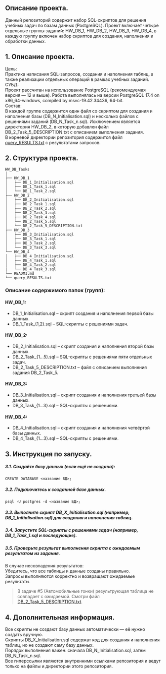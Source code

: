 ## **Описание проекта.**  
Данный репозиторий содержит набор SQL-скриптов для решения учебных задач по базам данных (PostgreSQL). Проект включает четыре отдельные группы заданий: HW_DB_1, HW_DB_2, HW_DB_3, HW_DB_4, в каждую группу включен набор скриптов для создания, наполнения и обработки данных.  

## 1. **Описание проекта.**  
Цель:  
Практика написания SQL-запросов, создания и наполнения таблиц, а также реализации отдельных операций в рамках учебных заданий.  
СУБД:  
Проект рассчитан на использование PostgreSQL (рекомендуемая версия — 12 и выше). Работа выполнялась на версии PostgreSQL 17.4 on x86_64-windows, compiled by msvc-19.42.34436, 64-bit.  
Состав:  
В каждой группе содержится один файл со скриптом для создания и наполнения базы (DB_N_Initialisation.sql) и несколько файлов с решениями заданий (DB_N_Task_n.sql). Исключением является директория HW_DB_2, в которую добавлен файл DB_2_Task_5_DESCRIPTION.txt с описанием выполнения задания.  
В корневой директории репозитория содержится файл [query_RESULTS.txt](https://github.com/yujihn/DB_HW/blob/master/query_RESULTS.txt) с результатами запросов.

## 2. **Структура проекта.**  

```
HW_DB_Tasks
│  
├── HW_DB_1
│   ├── DB_1_Initialisation.sql
│   ├── DB_1_Task_1.sql
│   └── DB_1_Task_2.sql
├── HW_DB_2
│   ├── DB_2_Initialisation.sql
│   ├── DB_2_Task_1.sql
│   ├── DB_2_Task_2.sql
│   ├── DB_2_Task_3.sql
│   ├── DB_2_Task_4.sql
│   └── DB_2_Task_5.sql
│   └── DB_2_Task_5_DESCRIPTION.txt
├── HW_DB_3
│   ├── DB_3_Initialisation.sql
│   ├── DB_3_Task_1.sql
│   ├── DB_3_Task_2.sql
│   └── DB_3_Task_3.sql
└── HW_DB_4
│   ├── DB_4_Initialisation.sql
│   ├── DB_4_Task_1.sql
│   ├── DB_4_Task_2.sql
|   └── DB_4_Task_3.sql
└── READMI.md
└── query_RESULTS.txt
```

### Описание содержимого папок (групп):
#### HW_DB_1:  
*    DB_1_Initialisation.sql – скрипт создания и наполнения первой базы данных.  
*    DB_1_Task_{1,2}.sql – SQL-скрипты с решениями задач.  
#### HW_DB_2:  
*    DB_2_Initialisation.sql – скрипт создания и наполнения второй базы данных.  
*    DB_2_Task_{1...5}.sql – SQL-скрипты с решениями пяти отдельных задач.  
*    DB_2_Task_5_DESCRIPTION.txt – файл с описанием выполнения задания DB_2_Task_5.  
#### HW_DB_3:  
*    DB_3_Initialisation.sql – скрипт создания и наполнения третьей базы данных.  
*    DB_3_Task_{1...3}.sql – SQL-скрипты с решениями.  
#### HW_DB_4:  
*    DB_4_Initialisation.sql – скрипт создания и наполнения четвёртой базы данных.  
*    DB_4_Task_{1...3}.sql – SQL-скрипты с решениями.  

## 3. **Инструкция по запуску.**  
##### 3.1. Создайте базу данных (если ещё не создана):  
``
CREATE DATABASE <название БД>;  
``  
##### 3.2. Подключитесь к созданной базе данных.  
``
psql -U postgres -d <название БД>;  
``  
##### 3.3. Выполните скрипт DB_X_Initialisation.sql (например, DB_1_Initialisation.sql) для создания и наполнения таблиц.  
##### 3.4. Запустите SQL-скрипты с решениями задач (например, DB_1_Task_1.sql и последующие).  
##### 3.5. Проверьте результат выполнения скрипта с ожидаемым результатом из задания.   
В случае несовпадения результатов:  
    Убедитесь, что все таблицы и данные созданы правильно.  
    Запросы выполняются корректно и возвращают ожидаемые результаты.  
> В задаче #5 (Автомобильные гонки) результрующая таблица не совпадает с ожидаемой. Смотри файл [DB_2_Task_5_DESCRIPTION.txt](https://github.com/yujihn/DB_HW/blob/master/HW_DB_2/DB_2_Task_5_DESCRIPTION.txt).  

## 4. Дополнительная информация.  
Все скрипты не создают базу данных автоматически — её нужно создать вручную.  
Скрипты DB_X_Initialisation.sql содержат код для создания и наполнения таблиц, но не создают саму базу данных.  
Порядок выполнения важен: сначала DB_N_Initialisation.sql, затем DB_N_Task_n.sql.  
Все гиперссылки являются внутренними ссылками репозитория и ведут только на файлы и директории этого репозитория.
